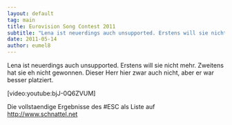 ```yaml
---
layout: default
tag: main
title: Eurovision Song Contest 2011
subtitle: "Lena ist neuerdings auch unsupported. Erstens will sie nicht mehr. Zweitens hat sie eh nicht gewonnen. Dieser Herr hier zwar auch nicht, aber er war besser platziert. Die vollstaendige Ergebnisse des #ESC als Liste auf http://www.schnattel.net"
date: 2011-05-14
author: eumel8
---
```


Lena ist neuerdings auch unsupported. Erstens will sie nicht mehr. Zweitens hat sie eh nicht gewonnen. Dieser Herr hier zwar auch nicht, aber er war besser platziert. 


[video:youtube:bjJ-0Q6ZVUM]

Die vollstaendige Ergebnisse des #ESC als Liste auf http://www.schnattel.net
